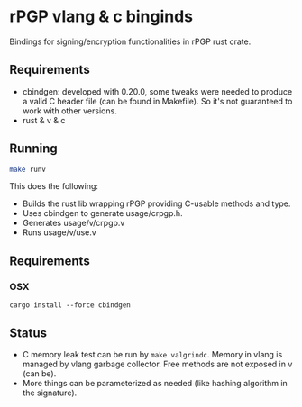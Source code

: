# rPGP vlang & c binginds

Bindings for signing/encryption functionalities in rPGP rust crate.

## Requirements

- cbindgen: developed with 0.20.0, some tweaks were needed to produce a valid C header file (can be found in Makefile). So it's not guaranteed to work with other versions.
- rust & v & c

## Running

```bash
make runv
```
This does the following:
- Builds the rust lib wrapping rPGP providing C-usable methods and type.
- Uses cbindgen to generate usage/crpgp.h.
- Generates usage/v/crpgp.v
- Runs usage/v/use.v

## Requirements

### OSX

```
cargo install --force cbindgen
```

## Status

- C memory leak test can be run by `make valgrindc`. Memory in vlang is managed by vlang garbage collector. Free methods are not exposed in v (can be).
- More things can be parameterized as needed (like hashing algorithm in the signature).